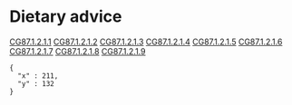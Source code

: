 # Dietary advice
[CG87.1.2.1.1](http://nice.org.uk/recommendation/CG87R1.2.1.1)
[CG87.1.2.1.2](http://nice.org.uk/recommendation/CG87R1.2.1.2)
[CG87.1.2.1.3](http://nice.org.uk/recommendation/CG87R1.2.1.3)
[CG87.1.2.1.4](http://nice.org.uk/recommendation/CG87R1.2.1.4)
[CG87.1.2.1.5](http://nice.org.uk/recommendation/CG87R1.2.1.5)
[CG87.1.2.1.6](http://nice.org.uk/recommendation/CG87R1.2.1.6)
[CG87.1.2.1.7](http://nice.org.uk/recommendation/CG87R1.2.1.7)
[CG87.1.2.1.8](http://nice.org.uk/recommendation/CG87R1.2.1.8)
[CG87.1.2.1.9](http://nice.org.uk/recommendation/CG87R1.2.1.9)
<a href="/blood-glucose-lowering-therapy" rel="/pathways/link-down"></a>
<a href="/managing-cardiovascular-risk" rel="/pathways/link-down"></a>
<a href="/identifying-and-managing-long-term-complications" rel="/pathways/link-down"></a>
~~~~
{
  "x" : 211,
  "y" : 132
}
~~~~ 